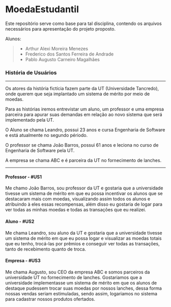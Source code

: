 # MoedaEstudantil

Este repositório serve como base para tal disciplina, contendo os arquivos necessários para apresentação do projeto proposto.

Alunos:

> - Arthur Alexi Moreira Menezes
> - Frederico dos Santos Ferreira de Andrade
> - Pablo Augusto Carneiro Magalhães


### História de Usuários
___

Os atores da história fictícia fazem parte da UT (Universidade Tancredo), onde querem que seja implantado um sistema de mérito por meio de moedas.

Para as histórias iremos entrevistar um aluno, um professor e uma empresa parceira para apurar suas demandas em relação ao novo sistema que será implementado pela UT.

O Aluno se chama Leandro, possui 23 anos e cursa Engenharia de Software e está atualmente no segundo périodo.

O professor se chama João Barros, possui 61 anos e leciona no curso de Engenharia de Software pela UT.

A empresa se chama ABC e é parceira da UT no fornecimento de lanches.

___

<h4>Professor - #US1</h4>

Me chamo João Barros, sou professor da UT e gostaria que a universidade tivesse um sistema de mérito em que eu possa incentivar os alunos que se destacaram mais com moedas, visualizando assim todos os alunos e atribuindo à eles essas recompensas, além disso eu gostaria de logar para ver todas as minhas moedas e todas as transações que eu realizei.

<h4>Aluno - #US2</h4>

Me chama Leandro, sou aluno da UT e gostaria que a universidade tivesse um sistema de mérito em que eu possa logar e visualizar as moedas totais que eu tenho, trocá-las por prêmios e conseguir ver todas as transações, tanto de recebimento quanto de troca.

<h4>Empresa - #US3</h4>

Me chama Augusto, sou CEO da empresa ABC e somos parceiros da universidade UT no fornecimento de lanches. Gostariamos que a universidade implementasse um sistema de mérito em que os alunos de destaque pudessem trocar suas moedas por nossos lanches, dessa forma nossas vendas seriam estimuladas, sendo assim, logariamos no sistema para cadastrar nossos produtos ofertados.
